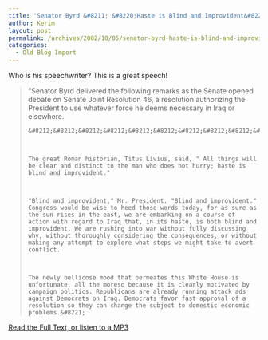 ```yaml
---
title: 'Senator Byrd &#8211; &#8220;Haste is Blind and Improvident&#8221;'
author: Kerim
layout: post
permalink: /archives/2002/10/05/senator-byrd-haste-is-blind-and-improvident/
categories:
  - Old Blog Import
---
```

Who is his speechwriter? This is a great speech!


>   &#8220;Senator Byrd delivered the following remarks as the Senate opened debate on Senate Joint Resolution 46, a resolution authorizing the President to use whatever force he deems necessary in Iraq or elsewhere. 
>   
>   
>     &#8212;&#8212;&#8212;&#8212;&#8212;&#8212;&#8212;&#8212;&#8212;&#8212;&#8212;&#8212;&#8212;&#8212;&#8212;&#8212;&#8212;&#8212;&#8212;&#8212;&#8212;&#8212;&#8212;&#8212;&#8212;
>   
>   
>   
>     The great Roman historian, Titus Livius, said, " All things will be clear and distinct to the man who does not hurry; haste is blind and improvident."
>   
>   
>   
>     "Blind and improvident," Mr. President. "Blind and improvident." Congress would be wise to heed those words today, for as sure as the sun rises in the east, we are embarking on a course of action with regard to Iraq that, in its haste, is both blind and improvident. We are rushing into war without fully discussing why, without thoroughly considering the consequences, or without making any attempt to explore what steps we might take to avert conflict.
>   
>   
>   
>     The newly bellicose mood that permeates this White House is unfortunate, all the moreso because it is clearly motivated by campaign politics. Republicans are already running attack ads against Democrats on Iraq. Democrats favor fast approval of a resolution so they can change the subject to domestic economic problems.&#8221;
>   


<a href="http://byrd.senate.gov/byrd_newsroom/byrd_news_oct2002/rls_oct2002/rls_oct2002_2.html" onclick="_gaq.push(['_trackEvent', 'outbound-article', 'http://byrd.senate.gov/byrd_newsroom/byrd_news_oct2002/rls_oct2002/rls_oct2002_2.html', 'Read the Full Text, or listen to a MP3']);" >Read the Full Text, or listen to a MP3</a>

